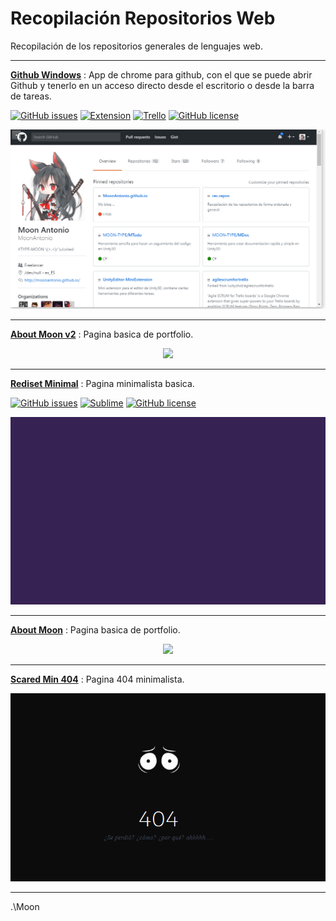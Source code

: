 # Recopilación Repositorios Web
Recopilación de los repositorios generales de lenguajes web.

---

[**Github Windows**][4] : App de chrome para github, con el que se puede abrir Github y tenerlo en un acceso directo desde el escritorio o desde la barra de tareas.

[![GitHub issues](https://img.shields.io/github/issues/MoonAntonio/github-windows.svg)](https://github.com/MoonAntonio/github-windows/issues)
[![Extension](https://img.shields.io/badge/Extension-Chrome-brightgreen.svg)](https://chrome.google.com/webstore/category/extensions?hl=es)
[![Trello](https://img.shields.io/badge/Trello-OFF-red.svg)](https://github.com/MoonAntonio/github-windows)
[![GitHub license](https://img.shields.io/badge/license-MIT-blue.svg)](https://raw.githubusercontent.com/MoonAntonio/github-windows/master/LICENSE)
<p align="center"><img src="https://github.com/MoonAntonio/github-windows/blob/master/prev.png?raw=true"></p>

---


[**About Moon v2**][5] : Pagina basica de portfolio.

<p align="center"><img src="https://github.com/MoonAntonio/aboutmoonv2/blob/master/aboutmoonv2Prev.gif?raw=true"></p>

---

[**Rediset Minimal**][1] : Pagina minimalista basica.

[![GitHub issues](https://img.shields.io/github/issues/MoonAntonio/rediset-minimal.svg)](https://github.com/MoonAntonio/rediset-minimal/issues)
[![Sublime](https://img.shields.io/badge/Sublime%20Text-2-lightgrey.svg)](https://www.sublimetext.com/)
[![GitHub license](https://img.shields.io/badge/license-Unlicense-blue.svg)](https://raw.githubusercontent.com/MoonAntonio/rediset-minimal/master/LICENSE)
<p align="center"><img src="https://github.com/MoonAntonio/rediset-minimal/blob/master/rediset.gif?raw=true"></p>

---

[**About Moon**][2] : Pagina basica de portfolio.

<p align="center"><img src="https://github.com/MoonAntonio/aboutmoon/blob/master/aboutmoonPrev.gif?raw=true"></p>

---

[**Scared Min 404**][3] : Pagina 404 minimalista.

<p align="center"><img src=https://github.com/MoonAntonio/scared-min-404/blob/master/prev404.gif></p>

---

.\Moon

[1]: https://github.com/MoonAntonio/rediset-minimal
[2]: https://github.com/MoonAntonio/aboutmoon
[3]: https://github.com/MoonAntonio/scared-min-404
[4]: https://github.com/MoonAntonio/github-windows
[5]: https://github.com/MoonAntonio/aboutmoonv2

